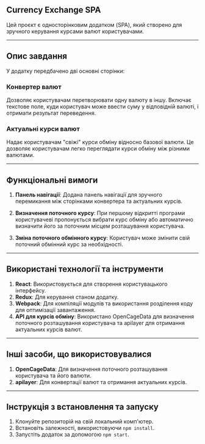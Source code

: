 ## Currency Exchange SPA

Цей проєкт є односторінковим додатком (SPA), який створено для зручного
керування курсами валют користувачами.

---

## Опис завдання

У додатку передбачено дві основні сторінки:

### Конвертер валют

Дозволяє користувачам перетворювати одну валюту в іншу. Включає текстове поле,
куди користувач може ввести суму у відповідній валюті, і отримати результат
переведення.

### Актуальні курси валют

Надає користувачам "свіжі" курси обміну відносно базової валюти. Це дозволяє
користувачам легко переглядати курси обміну між різними валютами.

---

## Функціональні вимоги

1. **Панель навігації**: Додана панель навігації для зручного перемикання між
   сторінками конвертера та актуальних курсів.

2. **Визначення поточного курсу**: При першому відкритті програми користувачеві
   пропонується вибрати курс обміну або автоматично визначити його за поточним
   місцем розташування користувача.

3. **Зміна поточного обмінного курсу**: Користувач може змінити свій поточний
   обмінний курс за необхідності.

---

## Використані технології та інструменти

1. **React**: Використовується для створення користувацького інтерфейсу.
2. **Redux**: Для керування станом додатку.
3. **Webpack**: Для компіляції модулів та використання розділення коду для
   оптимізації завантаження.
4. **API для курсів обміну**: Використано OpenCageData для визначення поточного
   розташування користувача та apilayer для отримання актуальних курсів валют.

---

## Інші засоби, що використовувалися

1. **OpenCageData**: Для визначення поточного розташування користувача та його
   валюти.
2. **apilayer**: Для конвертації валют та отримання актуальних курсів.

---

## Інструкція з встановлення та запуску

1. Клонуйте репозиторій на свій локальний комп'ютер.
2. Встановіть залежності, використовуючи `npm install`.
3. Запустіть додаток за допомогою `npm start`.
